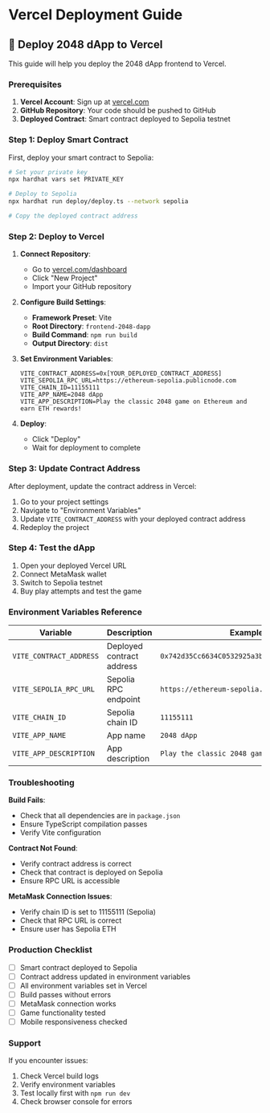 # Vercel Deployment Guide

## 🚀 Deploy 2048 dApp to Vercel

This guide will help you deploy the 2048 dApp frontend to Vercel.

### Prerequisites

1. **Vercel Account**: Sign up at [vercel.com](https://vercel.com)
2. **GitHub Repository**: Your code should be pushed to GitHub
3. **Deployed Contract**: Smart contract deployed to Sepolia testnet

### Step 1: Deploy Smart Contract

First, deploy your smart contract to Sepolia:

```bash
# Set your private key
npx hardhat vars set PRIVATE_KEY

# Deploy to Sepolia
npx hardhat run deploy/deploy.ts --network sepolia

# Copy the deployed contract address
```

### Step 2: Deploy to Vercel

1. **Connect Repository**:
   - Go to [vercel.com/dashboard](https://vercel.com/dashboard)
   - Click "New Project"
   - Import your GitHub repository

2. **Configure Build Settings**:
   - **Framework Preset**: Vite
   - **Root Directory**: `frontend-2048-dapp`
   - **Build Command**: `npm run build`
   - **Output Directory**: `dist`

3. **Set Environment Variables**:
   ```
   VITE_CONTRACT_ADDRESS=0x[YOUR_DEPLOYED_CONTRACT_ADDRESS]
   VITE_SEPOLIA_RPC_URL=https://ethereum-sepolia.publicnode.com
   VITE_CHAIN_ID=11155111
   VITE_APP_NAME=2048 dApp
   VITE_APP_DESCRIPTION=Play the classic 2048 game on Ethereum and earn ETH rewards!
   ```

4. **Deploy**:
   - Click "Deploy"
   - Wait for deployment to complete

### Step 3: Update Contract Address

After deployment, update the contract address in Vercel:

1. Go to your project settings
2. Navigate to "Environment Variables"
3. Update `VITE_CONTRACT_ADDRESS` with your deployed contract address
4. Redeploy the project

### Step 4: Test the dApp

1. Open your deployed Vercel URL
2. Connect MetaMask wallet
3. Switch to Sepolia testnet
4. Buy play attempts and test the game

### Environment Variables Reference

| Variable | Description | Example |
|----------|-------------|---------|
| `VITE_CONTRACT_ADDRESS` | Deployed contract address | `0x742d35Cc6634C0532925a3b8D4C9db96C4b4d8b6` |
| `VITE_SEPOLIA_RPC_URL` | Sepolia RPC endpoint | `https://ethereum-sepolia.publicnode.com` |
| `VITE_CHAIN_ID` | Sepolia chain ID | `11155111` |
| `VITE_APP_NAME` | App name | `2048 dApp` |
| `VITE_APP_DESCRIPTION` | App description | `Play the classic 2048 game...` |

### Troubleshooting

**Build Fails**:
- Check that all dependencies are in `package.json`
- Ensure TypeScript compilation passes
- Verify Vite configuration

**Contract Not Found**:
- Verify contract address is correct
- Check that contract is deployed on Sepolia
- Ensure RPC URL is accessible

**MetaMask Connection Issues**:
- Verify chain ID is set to 11155111 (Sepolia)
- Check that RPC URL is correct
- Ensure user has Sepolia ETH

### Production Checklist

- [ ] Smart contract deployed to Sepolia
- [ ] Contract address updated in environment variables
- [ ] All environment variables set in Vercel
- [ ] Build passes without errors
- [ ] MetaMask connection works
- [ ] Game functionality tested
- [ ] Mobile responsiveness checked

### Support

If you encounter issues:
1. Check Vercel build logs
2. Verify environment variables
3. Test locally first with `npm run dev`
4. Check browser console for errors
